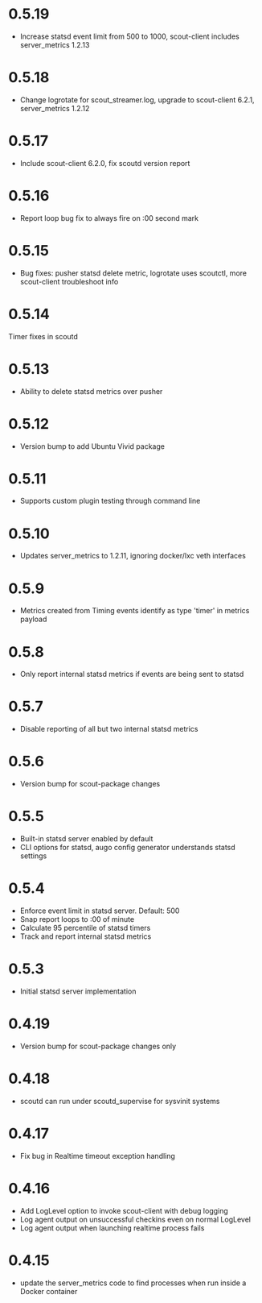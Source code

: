 # 0.5.19

* Increase statsd event limit from 500 to 1000, scout-client includes server_metrics 1.2.13

# 0.5.18

* Change logrotate for scout_streamer.log, upgrade to scout-client 6.2.1, server_metrics 1.2.12

# 0.5.17

* Include scout-client 6.2.0, fix scoutd version report

# 0.5.16

* Report loop bug fix to always fire on :00 second mark

# 0.5.15

* Bug fixes: pusher statsd delete metric, logrotate uses scoutctl, more scout-client troubleshoot info

# 0.5.14

Timer fixes in scoutd

# 0.5.13

* Ability to delete statsd metrics over pusher

# 0.5.12

* Version bump to add Ubuntu Vivid package

# 0.5.11

* Supports custom plugin testing through command line

# 0.5.10

* Updates server_metrics to 1.2.11, ignoring docker/lxc veth interfaces

# 0.5.9

* Metrics created from Timing events identify as type 'timer' in metrics payload

# 0.5.8

* Only report internal statsd metrics if events are being sent to statsd

# 0.5.7

* Disable reporting of all but two internal statsd metrics

# 0.5.6

* Version bump for scout-package changes

# 0.5.5

* Built-in statsd server enabled by default
* CLI options for statsd, augo config generator understands statsd settings

# 0.5.4

* Enforce event limit in statsd server. Default: 500
* Snap report loops to :00 of minute
* Calculate 95 percentile of statsd timers
* Track and report internal statsd metrics

# 0.5.3

* Initial statsd server implementation

# 0.4.19

* Version bump for scout-package changes only

# 0.4.18

* scoutd can run under scoutd_supervise for sysvinit systems

# 0.4.17

* Fix bug in Realtime timeout exception handling

# 0.4.16

* Add LogLevel option to invoke scout-client with debug logging
* Log agent output on unsuccessful checkins even on normal LogLevel
* Log agent output when launching realtime process fails

# 0.4.15

* update the server_metrics code to find processes when run inside a Docker container
